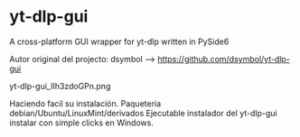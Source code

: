 # yt-dlp-gui
A cross-platform GUI wrapper for yt-dlp written in PySide6

Autor original del projecto: dsymbol --> https://github.com/dsymbol/yt-dlp-gui


yt-dlp-gui_IIh3zdoGPn.png

Haciendo facil su instalación.
Paqueteria debian/Ubuntu/LinuxMint/derivados
Ejecutable instalador del yt-dlp-gui instalar con simple clicks en Windows.

